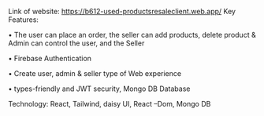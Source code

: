 Link of website: https://b612-used-productsresaleclient.web.app/
Key Features:

•	The user can place an order, the seller can add products, delete product & Admin can control the user, and the Seller

•	Firebase Authentication

•	Create user, admin & seller type of Web experience

•	types-friendly and JWT security, Mongo DB Database

  Technology:  React, Tailwind, daisy UI, React –Dom, Mongo DB

